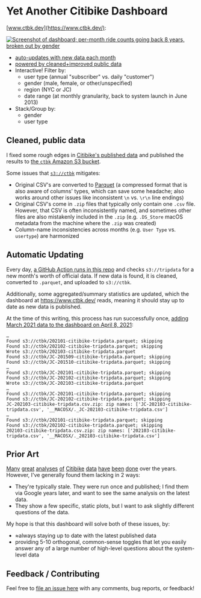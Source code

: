 # Yet Another Citibike Dashboard
[www.ctbk.dev](https://www.ctbk.dev/):

[![Screenshot of dashboard; per-month ride counts going back 8 years, broken out by gender](https://user-images.githubusercontent.com/465045/115073461-5ca59200-9ec6-11eb-9d06-570fd2e0cc17.png)](https://www.ctbk.dev/)

- [auto-updates with new data each month](#auto-update)
- [powered by cleaned+improved public data](#cleaned-data)
- Interactive! Filter by:
  - user type (annual "subscriber" vs. daily "customer")
  - gender (male, female, or other/unspecified)
  - region (NYC or JC)
  - date range (at monthly granularity, back to system launch in June 2013)
- Stack/Group by:
  - gender
  - user type

## Cleaned, public data <a id="cleaned-data"></a>
I fixed some rough edges in [Citibike's published data][citibike system data] and published the results to [the `ctbk` Amazon S3 bucket][`s3://ctbk`].

Some issues that [`s3://ctbk`] mitigates:
- Original CSV's are converted to [Parquet] (a compressed format that is also aware of columns' types, which can save some headache; also works around other issues like inconsistent `\n` vs. `\r\n` line endings)
- Original CSV's come in `.zip` files that typically only contain one `.csv` file. However, that CSV is often inconsistently named, and sometimes other files are also mistakenly included in the `.zip` (e.g. `.DS_Store` macOS metadata from the machine where the `.zip` was created)
- Column-name inconsistencies across months (e.g. `User Type` vs. `usertype`) are harmonized

## Automatic Updating <a id="auto-update"></a>
Every day, [a GitHub Action runs in this repo](https://github.com/neighbor-ryan/citibike/actions) and checks `s3://tripdata` for a new month's worth of official data. If new data is found, it is cleaned, converted to `.parquet`, and uploaded to `s3://ctbk`.

Additionally, some aggregated/summary statistics are updated, which the dashboard at https://www.ctbk.dev/ reads, meaning it should stay up to date as new data is published.

At the time of this writing, this process has run successfully once, [adding March 2021 data to the dashboard on April 8, 2021][202103 GHA]:
```
…
Found s3://ctbk/202101-citibike-tripdata.parquet; skipping
Found s3://ctbk/202102-citibike-tripdata.parquet; skipping
Wrote s3://ctbk/202103-citibike-tripdata.parquet
Found s3://ctbk/JC-201509-citibike-tripdata.parquet; skipping
Found s3://ctbk/JC-201510-citibike-tripdata.parquet; skipping
…
Found s3://ctbk/JC-202101-citibike-tripdata.parquet; skipping
Found s3://ctbk/JC-202102-citibike-tripdata.parquet; skipping
Wrote s3://ctbk/JC-202103-citibike-tripdata.parquet
…
Found s3://ctbk/JC-202101-citibike-tripdata.parquet; skipping
Found s3://ctbk/JC-202102-citibike-tripdata.parquet; skipping
JC-202103-citibike-tripdata.csv.zip: zip names: ['JC-202103-citibike-tripdata.csv', '__MACOSX/._JC-202103-citibike-tripdata.csv']
…
Found s3://ctbk/202101-citibike-tripdata.parquet; skipping
Found s3://ctbk/202102-citibike-tripdata.parquet; skipping
202103-citibike-tripdata.csv.zip: zip names: ['202103-citibike-tripdata.csv', '__MACOSX/._202103-citibike-tripdata.csv']
```

## Prior Art
[Many][ckran-20210305] [great][toddschneider-20160113] [analyses][jc-analysis-2017] [of][jc-analysis-2018] [Citibike][datastudio-analysis] [data][cl2871-analysis] [have][tableau #citibike] [been][coursera citibike viz course] [done][juanjocarin analysis] over the years. However, I've generally found them lacking in 2 ways:
- They're typically stale. They were run once and published; I find them via Google years later, and want to see the same analysis on the latest data.
- They show a few specific, static plots, but I want to ask slightly different questions of the data.

My hope is that this dashboard will solve both of these issues, by:
- ≈always staying up to date with the latest published data
- providing 5-10 orthogonal, common-sense toggles that let you easily answer any of a large number of high-level questions about the system-level data

## Feedback / Contributing
Feel free to [file an issue here](https://github.com/neighbor-ryan/citibike/issues) with any comments, bug reports, or feedback!

[ckran-20210305]: https://towardsdatascience.com/exploring-the-effects-of-the-pandemic-on-nyc-bike-share-usage-ab79f67ac2df
[toddschneider-20160113]: https://toddwschneider.com/posts/a-tale-of-twenty-two-million-citi-bikes-analyzing-the-nyc-bike-share-system/
[jc-analysis-2017]: https://www.bikejc.org/resources/citibikejc-2017
[jc-analysis-2018]: https://www.bikejc.org/citi-bike-usage-jersey-city-2018
[datastudio-analysis]: https://datastudio.google.com/u/0/reporting/a6fc910f-b100-4ac5-a72b-2fa35880f149/page/SKniB
[cl2871-analysis]: https://github.com/cl2871/citibike
[tableau #citibike]: https://public.tableau.com/en-gb/search/all/%23CitiBike
[coursera citibike viz course]: https://www.coursera.org/projects/visualizing-citibike-trips-tableau
[juanjocarin analysis]: http://juanjocarin.github.io/Citibike-viz/

[citibike system data]: https://www.citibikenyc.com/system-data
[citibike s3 index]: https://s3.amazonaws.com/tripdata/index.html
[`s3://ctbk`]: https://s3.amazonaws.com/ctbk/index.html
[Parquet]: https://parquet.apache.org/
[202103 GHA]: https://github.com/neighbor-ryan/citibike/runs/2304544335?check_suite_focus=true#step:6:104

